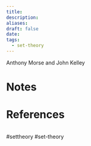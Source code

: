 ```yaml
---
title: 
description: 
aliases: 
draft: false
date: 
tags:
  - set-theory
---
```


Anthony Morse and John Kelley
# Notes

# References
``` ad-cite

```
#settheory
#set-theory